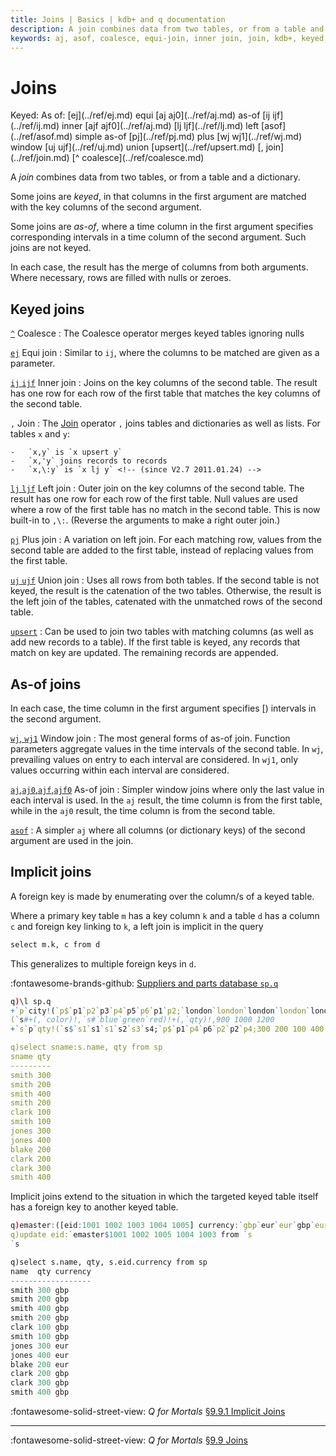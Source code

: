 ```yaml
---
title: Joins | Basics | kdb+ and q documentation
description: A join combines data from two tables, or from a table and a dictionary. Some joins are keyed, in that columns in the first argument are matched with the key columns of the second argument. Some joins are as-of, where a time column in the first argument specifies corresponding intervals in a time column of the second argument. Such joins are not keyed.
keywords: aj, asof, coalesce, equi-join, inner join, join, kdb+, keyed, left join, plus join, q, union join, upsert, window join, wj, wj1
---
```

# Joins



<div markdown="1" class="typewriter">
Keyed:                As of:
 [ej](../ref/ej.md)        equi        [aj aj0](../ref/aj.md)      as-of
 [ij ijf](../ref/ij.md)    inner       [ajf ajf0](../ref/aj.md)
 [lj ljf](../ref/lj.md)    left        [asof](../ref/asof.md)        simple as-of
 [pj](../ref/pj.md)        plus        [wj wj1](../ref/wj.md)      window
 [uj ujf](../ref/uj.md)    union
 [upsert](../ref/upsert.md)
 [,         join](../ref/join.md)
 [^         coalesce](../ref/coalesce.md)
</div>


A _join_ combines data from two tables, or from a table and a dictionary.

Some joins are _keyed_, in that columns in the first argument are matched with the key columns of the second argument.

Some joins are _as-of_, where a time column in the first argument specifies corresponding intervals in a time column of the second argument. Such joins are not keyed.

In each case, the result has the merge of columns from both arguments. Where necessary, rows are filled with nulls or zeroes.


## Keyed joins

[`^`](../ref/coalesce.md) Coalesce
: The Coalesce operator merges keyed tables ignoring nulls

[`ej`](../ref/ej.md) Equi join
: Similar to `ij`, where the columns to be matched are given as a parameter.

[`ij` `ijf`](../ref/ij.md) Inner join
: Joins on the key columns of the second table. The result has one row for each row of the first table that matches the key columns of the second table.

`,` Join
: The [Join](../ref/join.md)  operator `,` joins tables and dictionaries as well as lists. For tables `x` and `y`:

    -   `x,y` is `x upsert y`
    -   `x,'y` joins records to records
    -   `x,\:y` is `x lj y` <!-- (since V2.7 2011.01.24) -->

[`lj` `ljf`](../ref/lj.md) Left join
: Outer join on the key columns of the second table. The result has one row for each row of the first table. Null values are used where a row of the first table has no match in the second table. This is now built-in to `,\:`.
(Reverse the arguments to make a right outer join.)

[`pj`](../ref/pj.md) Plus join
: A variation on left join. For each matching row, values from the second table are added to the first table, instead of replacing values from the first table.

[`uj` `ujf`](../ref/uj.md) Union join
: Uses all rows from both tables. If the second table is not keyed, the result is the catenation of the two tables. Otherwise, the result is the left join of the tables, catenated with the unmatched rows of the second table.

[`upsert`](../ref/upsert.md)
: Can be used to join two tables with matching columns (as well as add new records to a table). If the first table is keyed, any records that match on key are updated. The remaining records are appended.


## As-of joins

In each case, the time column in the first argument specifies \[) intervals in the second argument.

[`wj`, `wj1`](../ref/wj.md) Window join
: The most general forms of as-of join. Function parameters aggregate values in the time intervals of the second table. In `wj`, prevailing values on entry to each interval are considered. In `wj1`, only values occurring within each interval are considered.

[`aj`,`aj0`,`ajf`,`ajf0`](../ref/aj.md) As-of join
: Simpler window joins where only the last value in each interval is used. In the `aj` result, the time column is from the first table, while in the `aj0` result, the time column is from the second table.

[`asof`](../ref/asof.md)
: A simpler `aj` where all columns (or dictionary keys) of the second argument are used in the join.


## Implicit joins

A foreign key is made by enumerating over the column/s of a keyed table.

Where a primary key table `m` has a key column `k` and a table `d` has a column `c` and foreign key linking to `k`, a left join is implicit in the query

```q
select m.k, c from d
```

This generalizes to multiple foreign keys in `d`. 

:fontawesome-brands-github:
[Suppliers and parts database `sp.q`](https://github.com/KxSystems/kdb/blob/master/sp.q)

```q
q)\l sp.q
+`p`city!(`p$`p1`p2`p3`p4`p5`p6`p1`p2;`london`london`london`london`london`lon..
(`s#+(,`color)!,`s#`blue`green`red)!+(,`qty)!,900 1000 1200
+`s`p`qty!(`s$`s1`s1`s1`s2`s3`s4;`p$`p1`p4`p6`p2`p2`p4;300 200 100 400 200 300)

q)select sname:s.name, qty from sp
sname qty
---------
smith 300
smith 200
smith 400
smith 200
clark 100
smith 100
jones 300
jones 400
blake 200
clark 200
clark 300
smith 400
```

Implicit joins extend to the situation in which the targeted keyed table itself has a foreign key to another keyed table.

```q
q)emaster:([eid:1001 1002 1003 1004 1005] currency:`gbp`eur`eur`gbp`eur)
q)update eid:`emaster$1001 1002 1005 1004 1003 from `s
`s

q)select s.name, qty, s.eid.currency from sp
name  qty currency
------------------
smith 300 gbp
smith 200 gbp
smith 400 gbp
smith 200 gbp
clark 100 gbp
smith 100 gbp
jones 300 eur
jones 400 eur
blake 200 eur
clark 200 gbp
clark 300 gbp
smith 400 gbp
```

:fontawesome-solid-street-view:
_Q for Mortals_
[§9.9.1 Implicit Joins](/q4m3/9_Queries_q-sql/#991-implicit-join)



----
:fontawesome-solid-street-view:
_Q for Mortals_
[§9.9 Joins](/q4m3/9_Queries_q-sql/#99-joins)
